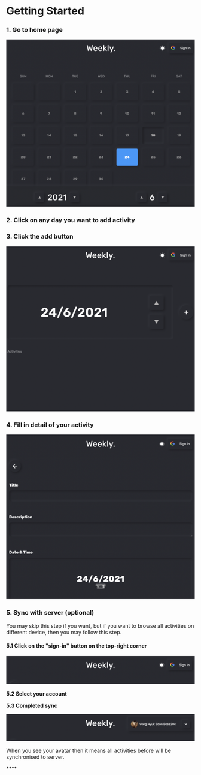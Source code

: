 # Getting Started

### 1. Go to home page

![Home page](.gitbook/assets/image.png)

### 2. Click on any day you want to add activity

### 3. Click the add button

![](.gitbook/assets/image%20%281%29.png)

### 4. Fill in detail of your activity

![ &#x26A0;&#xFE0F; Notification is not supported due to budget issue.  ](.gitbook/assets/screenshot-2021-06-24-at-5.04.50-pm.png)

### 5. Sync with server \(optional\)

You may skip this step if you want, but if you want to browse all activities on different device, then you may follow this step.

#### 5.1 Click on the "sign-in" button on the top-right corner

![](.gitbook/assets/screenshot-2021-06-24-at-5.07.12-pm.png)

**5.2 Select your account** 

**5.3 Completed sync**

![](.gitbook/assets/screenshot-2021-06-24-at-5.08.41-pm.png)

When you see your avatar then it means all activities before will be synchronised to server.



\*\*\*\*

